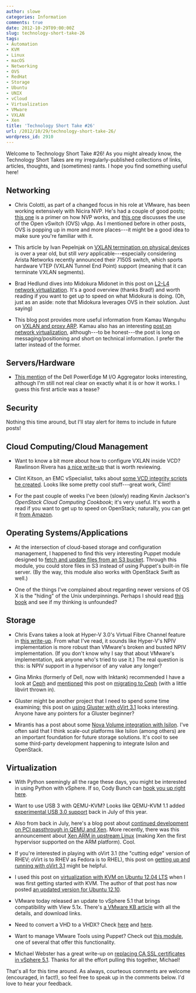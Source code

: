 ```yaml
---
author: slowe
categories: Information
comments: true
date: 2012-10-29T09:00:00Z
slug: technology-short-take-26
tags:
- Automation
- KVM
- Linux
- macOS
- Networking
- OVS
- RedHat
- Storage
- Ubuntu
- UNIX
- vCloud
- Virtualization
- VMware
- VXLAN
- Xen
title: 'Technology Short Take #26'
url: /2012/10/29/technology-short-take-26/
wordpress_id: 2910
---
```


Welcome to Technology Short Take #26! As you might already know, the Technology Short Takes are my irregularly-published collections of links, articles, thoughts, and (sometimes) rants. I hope you find something useful here!

## Networking

* Chris Colotti, as part of a changed focus in his role at VMware, has been working extensively with Nicira NVP. He's had a couple of good posts; [this one](http://www.chriscolotti.us/vmware/nicira-nvp/nicira-nvp-virtualized-networking-primer/) is a primer on how NVP works, and [this one](http://www.chriscolotti.us/vmware/nicira-nvp/how-the-nicira-nvp-esxi-vapp-works/) discusses the use of the Open vSwitch (OVS) vApp. As I mentioned before in other posts, OVS is popping up in more and more places---it might be a good idea to make sure you're familiar with it.

* This article by Ivan Pepelnjak on [VXLAN termination on physical devices](http://blog.ioshints.info/2011/10/vxlan-termination-on-physical-devices.html) is over a year old, but still _very_ applicable---especially considering Arista Networks recently announced their 7150S switch, which sports hardware VTEP (VXLAN Tunnel End Point) support (meaning that it can terminate VXLAN segments).

* Brad Hedlund dives into Midokura Midonet in this post on [L2-L4 network virtualization](http://bradhedlund.com/2012/10/06/mind-blowing-l2-l4-network-virtualization-by-midokura-midonet/). It's a good overview (thanks Brad!) and worth reading if you want to get up to speed on what Midokura is doing. (Oh, just as an aside: note that Midokura leverages OVS in their solution. Just saying)

* This blog post provides more useful information from Kamau Wanguhu on [VXLAN and proxy ARP](http://www.borgcube.com/blogs/2012/10/vxlan-and-proxy-arp/). Kamau also has an interesting [post on network virtualization](http://www.borgcube.com/blogs/2012/10/network-virtualization-overview/), although---to be honest---the post is long on messaging/positioning and short on technical information. I prefer the latter instead of the former.

## Servers/Hardware

* [This mention](http://bladesmadesimple.com/2012/10/first-lookdell-poweredge-m-io-aggregator/) of the Dell PowerEdge M I/O Aggregator looks interesting, although I'm still not real clear on exactly what it is or how it works. I guess this first article was a tease?

## Security

Nothing this time around, but I'll stay alert for items to include in future posts!

## Cloud Computing/Cloud Management

* Want to know a bit more about how to configure VXLAN inside VCD? Rawlinson Rivera has [a nice write-up](http://www.punchingclouds.com/2012/09/09/vcloud-director-5-1-vxlan-configuration/) that is worth reviewing.

* Clint Kitson, an EMC vSpecialist, talks about [some VCD integrity scripts he created](http://velemental.com/2012/10/10/what-changed-vcloud-director-integrity-scripts-unleashed/). Looks like some pretty cool stuff---great work, Clint!

* For the past couple of weeks I've been (slowly) reading Kevin Jackson's _OpenStack Cloud Computing Cookbook_; it's very useful. It's worth a read if you want to get up to speed on OpenStack; naturally, you can get it [from Amazon](http://www.amazon.com/OpenStack-Cloud-Computing-Cookbook-Jackson/dp/1849517320/ref=la_B009HPUFRW_1_1?ie=UTF8&qid=1351291152&sr=1-1).

## Operating Systems/Applications

* At the intersection of cloud-based storage and configuration management, I happened to find this very interesting Puppet module designed to [fetch and update files from an S3 bucket](http://puppetlabs.com/blog/module-of-the-week-branan-s3file/). Through this module, you could store files in S3 instead of using Puppet's built-in file server. (By the way, this module also works with OpenStack Swift as well.)

* One of the things I've complained about regarding newer versions of OS X is the "hiding" of the Unix underpinnings. Perhaps I should read [this book](http://www.tuaw.com/2012/10/15/tuaw-bookshelf-learning-unix-for-os-x-mountain-lion/) and see if my thinking is unfounded?

## Storage

* Chris Evans takes a look at Hyper-V 3.0's Virtual Fibre Channel feature in [this write-up](http://blog.thestoragearchitect.com/2012/10/05/windows-server-2012-windows-server-8?-virtual-fibre-channel/). From what I've read, it sounds like Hyper-V's NPIV implementation is more robust than VMware's broken and busted NPIV implementation. (If you don't know why I say that about VMware's implementation, ask anyone who's tried to use it.) The real question is this: is NPIV support in a hypervisor of any value any longer?

* Gina Minks (formerly of Dell, now with Inktank) recommended I have a look at [Ceph](http://ceph.com/) and [mentioned](http://ginaminks.com/wordpress/updates-from-the-land-of-the-cephalopods/) this post on [migrating to Ceph](http://www.hastexo.com/resources/hints-and-kinks/migrating-virtual-machines-block-based-storage-radosceph) (with a little libvirt thrown in).

* Gluster might be another project that I need to spend some time examining; this post on [using Gluster with oVirt 3.1](http://blog.jebpages.com/archives/ovirt-3-1-glusterized/) looks interesting. Anyone have any pointers for a Gluster beginner?

* Mirantis has a post about some [Nova Volume integration with Isilon](http://www.mirantis.com/blog/openstack-nova-volume-integration-with-isilon/). I've often said that I think scale-out platforms like Isilon (among others) are an important foundation for future storage solutions. It's cool to see some third-party development happening to integrate Isilon and OpenStack.

## Virtualization

* With Python seemingly all the rage these days, you might be interested in using Python with vSphere. If so, Cody Bunch can [hook you up right here](http://professionalvmware.com/2012/07/getting-started-with-psphere-on-osx/).

* Want to use USB 3 with QEMU-KVM? Looks like QEMU-KVM 1.1 added [experimental USB 3.0 support](http://www.linux-kvm.com/content/qemu-kvm-11-adds-experimental-support-usb-30) back in July of this year.

* Also from back in July, here's a blog post about [continued development on PCI passthrough in QEMU and Xen](http://blog.xen.org/index.php/2012/07/16/pci-passthrough-in-qemu/). More recently, there was this announcement about [Xen ARM in upstream Linux](http://blog.xen.org/index.php/2012/10/08/xen-arm-in-linux/) (making Xen the first hypervisor supported on the ARM platform). Cool.

* If you're interested in playing with oVirt 3.1 (the "cutting edge" version of RHEV; oVirt is to RHEV as Fedora is to RHEL), this post on [getting up and running with oVirt 3.1](http://blog.jebpages.com/archives/up-and-running-with-ovirt-3-1-edition/) might be helpful.

* I used this post on [virtualization with KVM on Ubuntu 12.04 LTS](http://www.howtoforge.com/virtualization-with-kvm-on-ubuntu-12.04-lts) when I was first getting started with KVM. The author of that post has now posted [an updated version for Ubuntu 12.10](http://blog.allanglesit.com/2012/10/linux-kvm-ubuntu-12-10-with-openvswitch/).

* VMware today released an update to vSphere 5.1 that brings compatibility with View 5.1x. There's [a VMware KB article](http://kb.vmware.com/kb/2035268) with all the details, and download links.

* Need to convert a VHD to a VHDX? Check [here](http://blogs.msdn.com/b/virtual_pc_guy/archive/2012/10/02/converting-a-vhd-to-a-vhdx.aspx) and [here](http://blogs.msdn.com/b/virtual_pc_guy/archive/2012/10/03/using-powershell-to-convert-a-vhd-to-a-vhdx.aspx).

* Want to manage VMware Tools using Puppet? Check out [this module](http://puppetlabs.com/blog/module-of-the-week-razorsedge-vmwaretools/), one of several that offer this functionality.

* Michael Webster has a great write-up on [replacing CA SSL certificates in vSphere 5.1](http://longwhiteclouds.com/2012/10/27/updating-ca-ssl-certificates-in-vsphere-5-1/). Thanks for all the effort pulling this together, Michael!

That's all for this time around. As always, courteous comments are welcome (encouraged, in fact!), so feel free to speak up in the comments below. I'd love to hear your feedback.
